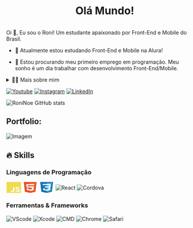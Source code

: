 <!--título-->
<div id="user-content-toc">
  <ul align="center">
    <summary><h1 style="display: inline-block">Olá Mundo!</h1></summary>
</div>

<!-- Presentation -->
<p>
  Oi 👋, Eu sou o Roni! Um estudante apaixonado por Front-End e Mobile do Brasil.

  - 🌱 Atualmente estou estudando Front-End e Mobile na Alura!

  - 🔭 Estou procurando meu primeiro emprego em programação. Meu sonho é um dia trabalhar com desenvolvimento Front-End/Mobile.
</p>

<!-- Dropdown -->
<details>
  <summary>👨‍💻 Mais sobre mim</summary>

  - 💬 Tenho 24 anos e atualmente moro no Rio Grande do Sul, Brasil. Atualmente, trabalho como Assistente de TI Júnior em uma empresa de telecomunicações local, especificamente em suporte ao cliente. Isso me permitiu desenvolver ainda mais minhas habilidades analíticas e de gerenciamento de problemas, bem como minha capacidade de me comunicar em diferentes idiomas. Estou estudando inglês por conta própria e ainda não tenho experiência em programação ou desenvolvimento. Estou começando no mundo da criação de conteúdo relacionado ao aprendizado de programação para pessoas que, como eu, sonham em se tornar programadores.

  - ⚡ Gosto de ler, aprender algo novo todos os dias, imprimir coisas novas em 3D, assistir a filmes e jogar! Acredito que nossos interesses pessoais contribuem para uma percepção mais refinada das coisas e para a resolução de problemas. \o/
</details>

<!-- Links -->
[![Youtube](https://img.shields.io/badge/YouTube-FF0000?style=for-the-badge&logo=youtube&logoColor=white)](https://www.youtube.com/channel/UC3684cxuINu8aV8MikzHlvQ)
[![Instagram](https://img.shields.io/badge/Instagram-E4405F?style=for-the-badge&logo=instagram&logoColor=white)](https://www.instagram.com/mc_ronaldys/)
[![LinkedIn](https://img.shields.io/badge/LinkedIn-0077B5?style=for-the-badge&logo=linkedin&logoColor=white)](https://www.linkedin.com/in/ronald-noetzold)

<!-- GithubStats -->
![RoniNoe GitHub stats](https://github-readme-stats.vercel.app/api?username=RoniNoe&show_icons=true&theme=tokyonight)

<!-- Portfolio -->
## Portfolio:
<!-- - [Seaborn Data Visualization](https://github.com/VariableBee/seaborn-data-visualization)
- [Exploratory Data Analysis](https://github.com/VariableBee/EDA_Loggi)
- [Interactive Data Visualization](https://github.com/VariableBee/COVID_19_DASHBOARD)
- [Data Querying and Analysis](https://github.com/VariableBee/AWS_Athena_Queries)
- [Client Registry System](https://github.com/VariableBee/Cartorio)
-->

<!-- GIF -->
<p align="left">
  <img align="center" src="https://media3.giphy.com/media/v1.Y2lkPTc5MGI3NjExb2ViNHV4Zno4cGswZ2RyZmhpZnF0cWZhaXcyaG0xNW92OXRtMnF4YSZlcD12MV9pbnRlcm5hbF9naWZfYnlfaWQmY3Q9Zw/LXxWO0pgGEma8W40A9/giphy.gif" alt="Imagem">
</p>

## 🔥 Skills
<!-- Skills: Programming Languages -->
  <div style="flex-basis: 48%;">
    <h3>Linguagens de Programação</h3>
    <img align="center" alt="Js" height="30" width="40" src="https://raw.githubusercontent.com/devicons/devicon/master/icons/javascript/javascript-plain.svg">
    <img align="center" alt="HTML" height="30" width="40" src="https://raw.githubusercontent.com/devicons/devicon/master/icons/html5/html5-original.svg">
    <img align="center" alt="CSS" height="30" width="40" src="https://raw.githubusercontent.com/devicons/devicon/master/icons/css3/css3-original.svg">
    <img align="center" alt="React" height="30" width="40" src="https://encrypted-tbn0.gstatic.com/images?q=tbn:ANd9GcQeBh3S-A1AHsVl0D3dFLN2x-zH3ymp5zWQuA&s">
    <img align="center" alt="Cordova" height="30" width="40" src="https://upload.wikimedia.org/wikipedia/commons/thumb/a/a9/Cordova_logo_newbrand.svg/1200px-Cordova_logo_newbrand.svg.png">
  </div>
  
  <!-- Skills: Tools & Frameworks -->
  <div style="flex-basis: 48%;">
    <h3>Ferramentas & Frameworks</h3>
    <img align="center" alt="VScode" height="30" width="40" src="	https://upload.wikimedia.org/wikipedia/commons/thumb/9/9a/Visual_Studio_Code_1.35_icon.svg/512px-Visual_Studio_Code_1.35_icon.svg.png?20210804221519">
    <img align="center" alt="Xcode" height="30" width="40" src="https://w7.pngwing.com/pngs/505/718/png-transparent-xcode-macos-bigsur-icon-thumbnail.png">
    <img align="center" alt="CMD" height="30" width="40" src="https://freesvg.org/img/1535789485.png">
    <img align="center" alt="Chrome" height="30" width="40" src="https://upload.wikimedia.org/wikipedia/commons/thumb/e/e1/Google_Chrome_icon_%28February_2022%29.svg/2048px-Google_Chrome_icon_%28February_2022%29.svg.png">
    <img align="center" alt="Safari" height="30" width="40" src="	https://upload.wikimedia.org/wikipedia/commons/thumb/5/52/Safari_browser_logo.svg/2057px-Safari_browser_logo.svg.png">
  </div>
  
  <!-- Skills: Libraries 
  <div style="flex-basis: 48%;">
    <h3>Libraries</h3>
    <img align="center" alt="Numpy" height="30" width="40" src="https://cdn.jsdelivr.net/gh/devicons/devicon/icons/numpy/numpy-original.svg">
    <img align="center" alt="Pandas" src="https://raw.githubusercontent.com/devicons/devicon/2ae2a900d2f041da66e950e4d48052658d850630/icons/pandas/pandas-original.svg" alt="pandas" width="40" height="40"/>
    <img align="center" alt="Seaborn" src="https://seaborn.pydata.org/_images/logo-mark-lightbg.svg" alt="seaborn" width="40" height="40"/>
    <img align="center" alt="Scikit-learn" src="https://upload.wikimedia.org/wikipedia/commons/0/05/Scikit_learn_logo_small.svg" alt="scikit_learn" width="40" height="40"/>
  </div>
  -->
